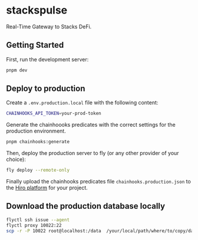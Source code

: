 # stackspulse

Real-Time Gateway to Stacks DeFi.

## Getting Started

First, run the development server:

```bash
pnpm dev
```

## Deploy to production

Create a `.env.production.local` file with the following content:

```bash
CHAINHOOKS_API_TOKEN=your-prod-token
```

Generate the chainhoooks predicates with the correct settings for the production environment.

```bash
pnpm chainhooks:generate
```

Then, deploy the production server to fly (or any other provider of your choice):

```bash
fly deploy --remote-only
```

Finally upload the chainhooks predicates file `chainhooks.production.json` to the [Hiro platform](https://platform.hiro.so/) for your project.

## Download the production database locally

```bash
flyctl ssh issue --agent
flyctl proxy 10022:22
scp -r -P 10022 root@localhost:/data  /your/local/path/where/to/copy/data
```
